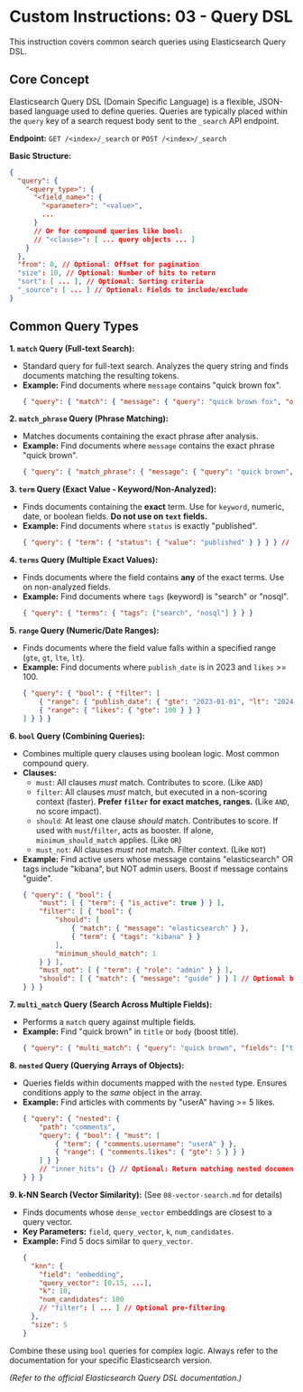 # Custom Instructions: 03 - Query DSL

This instruction covers common search queries using Elasticsearch Query DSL.

## Core Concept

Elasticsearch Query DSL (Domain Specific Language) is a flexible, JSON-based language used to define queries. Queries are typically placed within the `query` key of a search request body sent to the `_search` API endpoint.

**Endpoint:** `GET /<index>/_search` or `POST /<index>/_search`

**Basic Structure:**

```json
{
  "query": {
    "<query_type>": {
      "<field_name>": {
        "<parameter>": "<value>",
        ...
      }
      // Or for compound queries like bool:
      // "<clause>": [ ... query objects ... ]
    }
  },
  "from": 0, // Optional: Offset for pagination
  "size": 10, // Optional: Number of hits to return
  "sort": [ ... ], // Optional: Sorting criteria
  "_source": [ ... ] // Optional: Fields to include/exclude
}
```

## Common Query Types

**1. `match` Query (Full-text Search):**
*   Standard query for full-text search. Analyzes the query string and finds documents matching the resulting tokens.
*   **Example:** Find documents where `message` contains "quick brown fox".
    ```json
    { "query": { "match": { "message": { "query": "quick brown fox", "operator": "and" } } } }
    ```

**2. `match_phrase` Query (Phrase Matching):**
*   Matches documents containing the exact phrase after analysis.
*   **Example:** Find documents where `message` contains the exact phrase "quick brown".
    ```json
    { "query": { "match_phrase": { "message": { "query": "quick brown", "slop": 0 } } } }
    ```

**3. `term` Query (Exact Value - Keyword/Non-Analyzed):**
*   Finds documents containing the **exact** term. Use for `keyword`, numeric, date, or boolean fields. **Do not use on `text` fields.**
*   **Example:** Find documents where `status` is exactly "published".
    ```json
    { "query": { "term": { "status": { "value": "published" } } } } // Assumes 'status' is 'keyword'
    ```

**4. `terms` Query (Multiple Exact Values):**
*   Finds documents where the field contains **any** of the exact terms. Use on non-analyzed fields.
*   **Example:** Find documents where `tags` (keyword) is "search" or "nosql".
    ```json
    { "query": { "terms": { "tags": ["search", "nosql"] } } }
    ```

**5. `range` Query (Numeric/Date Ranges):**
*   Finds documents where the field value falls within a specified range (`gte`, `gt`, `lte`, `lt`).
*   **Example:** Find documents where `publish_date` is in 2023 and `likes` >= 100.
    ```json
    { "query": { "bool": { "filter": [
        { "range": { "publish_date": { "gte": "2023-01-01", "lt": "2024-01-01" } } },
        { "range": { "likes": { "gte": 100 } } }
    ] } } }
    ```

**6. `bool` Query (Combining Queries):**
*   Combines multiple query clauses using boolean logic. Most common compound query.
*   **Clauses:**
    *   `must`: All clauses *must* match. Contributes to score. (Like `AND`)
    *   `filter`: All clauses *must* match, but executed in a non-scoring context (faster). **Prefer `filter` for exact matches, ranges.** (Like `AND`, no score impact).
    *   `should`: At least one clause *should* match. Contributes to score. If used with `must`/`filter`, acts as booster. If alone, `minimum_should_match` applies. (Like `OR`)
    *   `must_not`: All clauses *must not* match. Filter context. (Like `NOT`)
*   **Example:** Find active users whose message contains "elasticsearch" OR tags include "kibana", but NOT admin users. Boost if message contains "guide".
    ```json
    { "query": { "bool": {
        "must": [ { "term": { "is_active": true } } ],
        "filter": [ { "bool": {
            "should": [
                { "match": { "message": "elasticsearch" } },
                { "term": { "tags": "kibana" } }
            ],
            "minimum_should_match": 1
        } } ],
        "must_not": [ { "term": { "role": "admin" } } ],
        "should": [ { "match": { "message": "guide" } } ] // Optional booster
    } } }
    ```

**7. `multi_match` Query (Search Across Multiple Fields):**
*   Performs a `match` query against multiple fields.
*   **Example:** Find "quick brown" in `title` or `body` (boost title).
    ```json
    { "query": { "multi_match": { "query": "quick brown", "fields": ["title^2", "body"] } } }
    ```

**8. `nested` Query (Querying Arrays of Objects):**
*   Queries fields within documents mapped with the `nested` type. Ensures conditions apply to the *same* object in the array.
*   **Example:** Find articles with comments by "userA" having >= 5 likes.
    ```json
    { "query": { "nested": {
        "path": "comments",
        "query": { "bool": { "must": [
            { "term": { "comments.username": "userA" } },
            { "range": { "comments.likes": { "gte": 5 } } }
        ] } }
        // "inner_hits": {} // Optional: Return matching nested documents
    } } }
    ```

**9. k-NN Search (Vector Similarity):** (See `08-vector-search.md` for details)
*   Finds documents whose `dense_vector` embeddings are closest to a query vector.
*   **Key Parameters:** `field`, `query_vector`, `k`, `num_candidates`.
*   **Example:** Find 5 docs similar to `query_vector`.
    ```json
    {
      "knn": {
        "field": "embedding",
        "query_vector": [0.15, ...],
        "k": 10,
        "num_candidates": 100
        // "filter": [ ... ] // Optional pre-filtering
      },
      "size": 5
    }
    ```

Combine these using `bool` queries for complex logic. Always refer to the documentation for your specific Elasticsearch version.

*(Refer to the official Elasticsearch Query DSL documentation.)*